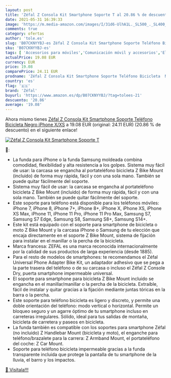```yaml
---
layout: post
title: 'Zéfal Z Consola Kit Smartphone Soporte T al 20.86 % de descuento'
date: 2021-05-31 16:39:33
image: 'https://m.media-amazon.com/images/I/31d6-UlhA1L._SL500_._SL400_.jpg'
comments: true
category: ofertas
author: 'tole.es'
slug: 'B07CKNYYBJ-es Zéfal Z Consola Kit Smartphone Soporte Teléfono Bicicleta...'
sku: 'B07CKNYYBJ-es'
tags: [ 'Accesorios para móviles','Comunicación móvil y accesorios','Electrónica','Soportes para móviles','bicicleta','zéfal', ]
actualPrice: 19.08 EUR
currency: EUR
price: 19.08
comparePrice: 24.11 EUR
prodname: 'Zéfal Z Consola Kit Smartphone Soporte Teléfono Bicicleta  Negro  iPhone X/XS'
country: 'es'
flag: '🇪🇸'
brand: 'Zéfal'
buyurl: 'https://www.amazon.es/dp/B07CKNYYBJ/?tag=tolees-21'
descuento: '20.86'
average: '19.08'
---
```


Ahora mismo tienes [Zéfal Z Consola Kit Smartphone Soporte Teléfono Bicicleta  Negro  iPhone X/XS](https://www.amazon.es/dp/B07CKNYYBJ/?tag=tolees-21) a 19.08 EUR (original: 24.11 EUR) (20.86 %  de descuento) en el siguiente enlace!

[![Zéfal Z Consola Kit Smartphone Soporte T](https://m.media-amazon.com/images/I/31d6-UlhA1L._SL500_._SL400_.jpg)](https://www.amazon.es/dp/B07CKNYYBJ/?tag=tolees-21)

🔎:

- La funda para iPhone o la funda Samsung moldeada combina comodidad, flexibilidad y alta resistencia a los golpes. Sistema muy fácil de usar: la carcasa se engancha al portateléfono bicicleta Z Bike Mount (incluido) de forma muy rápida, fácil y con una sola mano. También se puede quitar fácilmente del soporte.
- Sistema muy fácil de usar: la carcasa se engancha al portateléfono bicicleta Z Bike Mount (incluido) de forma muy rápida, fácil y con una sola mano. También se puede quitar fácilmente del soporte.
- Este soporte para teléfono está disponible para los teléfonos móviles: iPhone 7, iPhone 8, iPhone 7+, iPhone 8+, iPhone X, iPhone XS, iPhone XS Max, iPhone 11, iPhone 11 Pro, iPhone 11 Pro Max, Samsung S7, Samsung S7 Edge, Samsung S8, Samsung S8+, Samsung S14+.
- Este kit está equipado con el soporte para smartphone de bicicleta o moto Z Bike Mount y la carcasa iPhone o Samsung de tu elección que encaja directamente en el soporte Z Bike Mount, sistema de fijación para instalar en el manillar o la percha de la bicicleta.
- Marca francesa: ZEFAL es una marca reconocida internacionalmente por la calidad de sus productos de larga experiencia (desde 1885).
- Para el resto de modelos de smartphones: te recomendamos el Zéfal Universal Phone Adapter Bike Kit, un adaptador adhesivo que se pega a la parte trasera del teléfono o de su carcasa o incluso el Zéfal Z Console Dry, puerta smartphone impermeable universal.
- El soporte para smartphone para bicicleta Z Bike Mount incluido se engancha en el manillar/manillar o la percha de la bicicleta. Extraíble, fácil de instalar y quitar gracias a la fijación mediante juntas tóricas en la barra o la percha.
- Este soporte para teléfono bicicleta es ligero y discreto, y permite una doble orientación del teléfono: modo vertical o horizontal. Permite un bloqueo seguro y un agarre óptimo de tu smartphone incluso en carreteras irregulares. Sólido, ideal para tus salidas de montaña, bicicleta de carretera y paseos en bicicleta.
- La funda también es compatible con los soportes para smartphone Zéfal (no incluido) Z Handlebar Mount (bicicleta y moto), el enganche para teléfono/brazalete para la carrera: Z Armband Mount, el portateléfono del coche: Z Car Mount.
- Soporte para teléfono bicicleta impermeable gracias a la funda transparente incluida que protege la pantalla de tu smartphone de la lluvia, el barro y los impactos.

[🛒 Visítala!!!](https://www.amazon.es/dp/B07CKNYYBJ/?tag=tolees-21)
